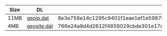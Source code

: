 |    Size   |     DL  | sha512sum |
|  ---  |  ---  |  ---  |
| 11MB | [geoip.dat](https://cdn.jsdelivr.net/gh/googleians/Rules@main/geoip.dat) | 8e3e758e14c1295c9401f1eae1ef1e5987b95def274d1dd13afa9b86ab758f80eada9efe17874ad6815d5b20ef1a5e8dec0fde24a8e435eaec41c2a3fd49eb18 |
| 4MB | [geosite.dat](https://cdn.jsdelivr.net/gh/googleians/Rules@main/geosite.dat) | 766e24a9d4d2612f4859029cbde301e17d651aa217493f7e2bdce15460accfaedc52c506f62fca4818286de5f212342808cb0a4564051653ad66260568b5c63c |
